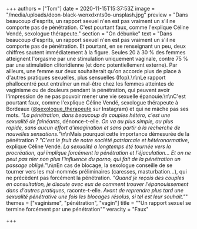 +++
authors = ["Tom"]
date = 2020-11-15T15:37:53Z
image = "/media/uploads/deon-black-wenxdxnts0o-unsplash.jpg"
preview = "Dans beaucoup d'esprits, un rapport sexuel n'en est pas vraiment un s'il ne comporte pas de pénétration. C'est pourtant faux, comme l'explique Céline Vendé, sexologue thérapeute."
section = "On débunke"
text = "Dans beaucoup d'esprits, un rapport sexuel n'en est pas vraiment un s'il ne comporte pas de pénétration. Et pourtant, en se renseignant un peu, deux chiffres sautent immédiatement à la figure. Seules 20 à 30&nbsp;% des femmes atteignent l'orgasme par une stimulation uniquement vaginale, contre 75&nbsp;% par une stimulation clitoridienne (et donc potentiellement externe). Par ailleurs, une femme sur deux souhaiterait qu'on accorde plus de place à d'autres pratiques sexuelles, plus sensuelles (Ifop).\n\nLe rapport phallocentré peut entraîner un mal-être chez les femmes atteintes de vaginisme ou de douleurs pendant la pénétration, qui peuvent avoir l'impression de ne pas pouvoir mener une vie sexuelle épanouie.\n\nC'est pourtant faux, comme l'explique Céline Vendé, sexologue thérapeute à Bordeaux ([@sexologue_therapeute](https://www.instagram.com/sexologue_therapeute) sur Instagram) et qui ne mâche pas ses mots. _\"La pénétration, dans beaucoup de couples hétéro, c'est une sexualité de fainéants_, dénonce-t-elle. _On va au plus simple, au plus rapide, sans aucun effort d’imagination et sans partir à la recherche de nouvelles sensations.\"_\n\nMais pourquoi cette importance démesurée de la pénétration ? _\"C'est le fruit de notre société patriarcale et hétéronormative_, explique Céline Vendé. _La sexualité a longtemps été tournée vers la procréation, qui implique forcément la pénétration et l'éjaculation... Et on ne peut pas nier non plus l'influence du porno, qui fait de la pénétration un passage obligé.\"_\n\nEn cas de blocage, la sexologue conseille de se tourner vers les mal-nommés préliminaires (caresses, masturbation...), qui ne précèdent pas forcément la pénétration. _\"Quand je reçois des couples en consultation, je discute avec eux de comment trouver l'épanouissement dans d'autres pratiques_, raconte-t-elle. _Avant de reprendre plus tard une sexualité pénétrative une fois les blocages résolus, si tel est leur souhait.\"_"
themes = ["vaginisme", "pénétration", "vagin"]
title = "\"Un rapport sexuel se termine forcément par une pénétration\""
veracity = "Faux"

+++
